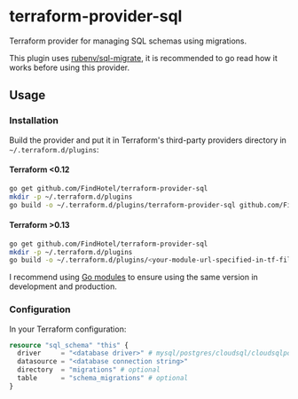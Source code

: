 # terraform-provider-sql

Terraform provider for managing SQL schemas using migrations.

This plugin uses [rubenv/sql-migrate](https://github.com/rubenv/sql-migrate),
it is recommended to go read how it works before using this provider.

## Usage

### Installation


Build the provider and put it in Terraform's third-party providers directory in `~/.terraform.d/plugins`:

#### Terraform <0.12

```bash
go get github.com/FindHotel/terraform-provider-sql
mkdir -p ~/.terraform.d/plugins
go build -o ~/.terraform.d/plugins/terraform-provider-sql github.com/FindHotel/terraform-provider-sql
```

#### Terraform >0.13


```bash
go get github.com/FindHotel/terraform-provider-sql
mkdir -p ~/.terraform.d/plugins
go build -o ~/.terraform.d/plugins/<your-module-url-specified-in-tf-file>/<version-specified-in-tf-file>/linux_amd64/terraform-provider-sql github.com/FindHotel/terraform-provider-sql
```

I recommend using [Go modules](https://github.com/golang/go/wiki/Modules) to ensure
using the same version in development and production.

### Configuration

In your Terraform configuration:

```terraform
resource "sql_schema" "this" {
  driver     = "<database driver>" # mysql/postgres/cloudsql/cloudsqlpostgres
  datasource = "<database connection string>"
  directory  = "migrations" # optional
  table      = "schema_migrations" # optional
}
```
